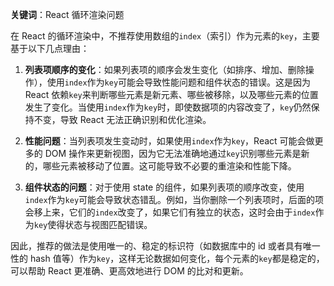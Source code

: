 **关键词**：React 循环渲染问题

在 React 的循环渲染中，不推荐使用数组的`index`（索引）作为元素的`key`，主要基于以下几点理由：

1. **列表项顺序的变化**：如果列表项的顺序会发生变化（如排序、增加、删除操作），使用`index`作为`key`可能会导致性能问题和组件状态的错误。这是因为 React 依赖`key`来判断哪些元素是新元素、哪些被移除，以及哪些元素的位置发生了变化。当使用`index`作为`key`时，即使数据项的内容改变了，`key`仍然保持不变，导致 React 无法正确识别和优化渲染。

2. **性能问题**：当列表项发生变动时，如果使用`index`作为`key`，React 可能会做更多的 DOM 操作来更新视图，因为它无法准确地通过`key`识别哪些元素是新的，哪些元素被移动了位置。这可能导致不必要的重渲染和性能下降。

3. **组件状态的问题**：对于使用 state 的组件，如果列表项的顺序改变，使用`index`作为`key`可能会导致状态错乱。例如，当你删除一个列表项时，后面的项会移上来，它们的`index`改变了，如果它们有独立的状态，这时会由于`index`作为`key`使得状态与视图匹配错误。

因此，推荐的做法是使用唯一的、稳定的标识符（如数据库中的 id 或者具有唯一性的 hash 值等）作为`key`，这样无论数据如何变化，每个元素的`key`都是稳定的，可以帮助 React 更准确、更高效地进行 DOM 的比对和更新。
